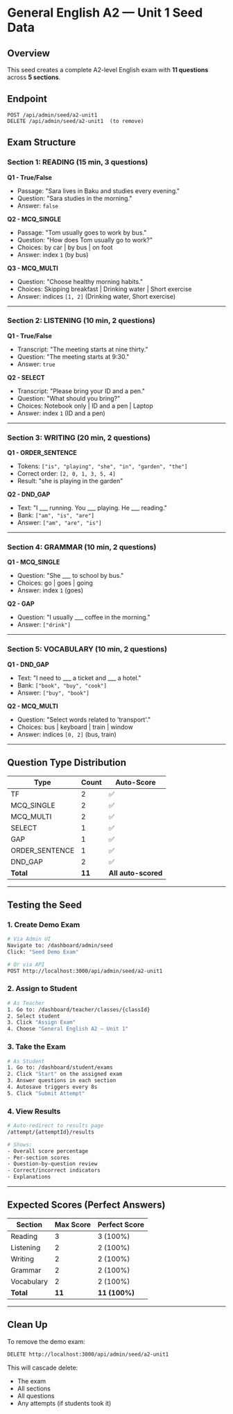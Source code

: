 # General English A2 — Unit 1 Seed Data

## Overview
This seed creates a complete A2-level English exam with **11 questions** across **5 sections**.

## Endpoint
```
POST /api/admin/seed/a2-unit1
DELETE /api/admin/seed/a2-unit1  (to remove)
```

## Exam Structure

### Section 1: READING (15 min, 3 questions)

**Q1 - True/False**
- Passage: "Sara lives in Baku and studies every evening."
- Question: "Sara studies in the morning."
- Answer: `false`

**Q2 - MCQ_SINGLE**
- Passage: "Tom usually goes to work by bus."
- Question: "How does Tom usually go to work?"
- Choices: by car | by bus | on foot
- Answer: index `1` (by bus)

**Q3 - MCQ_MULTI**
- Question: "Choose healthy morning habits."
- Choices: Skipping breakfast | Drinking water | Short exercise
- Answer: indices `[1, 2]` (Drinking water, Short exercise)

---

### Section 2: LISTENING (10 min, 2 questions)

**Q1 - True/False**
- Transcript: "The meeting starts at nine thirty."
- Question: "The meeting starts at 9:30."
- Answer: `true`

**Q2 - SELECT**
- Transcript: "Please bring your ID and a pen."
- Question: "What should you bring?"
- Choices: Notebook only | ID and a pen | Laptop
- Answer: index `1` (ID and a pen)

---

### Section 3: WRITING (20 min, 2 questions)

**Q1 - ORDER_SENTENCE**
- Tokens: `["is", "playing", "she", "in", "garden", "the"]`
- Correct order: `[2, 0, 1, 3, 5, 4]`
- Result: "she is playing in the garden"

**Q2 - DND_GAP**
- Text: "I ___ running. You ___ playing. He ___ reading."
- Bank: `["am", "is", "are"]`
- Answer: `["am", "are", "is"]`

---

### Section 4: GRAMMAR (10 min, 2 questions)

**Q1 - MCQ_SINGLE**
- Question: "She ___ to school by bus."
- Choices: go | goes | going
- Answer: index `1` (goes)

**Q2 - GAP**
- Question: "I usually ___ coffee in the morning."
- Answer: `["drink"]`

---

### Section 5: VOCABULARY (10 min, 2 questions)

**Q1 - DND_GAP**
- Text: "I need to ___ a ticket and ___ a hotel."
- Bank: `["book", "buy", "cook"]`
- Answer: `["buy", "book"]`

**Q2 - MCQ_MULTI**
- Question: "Select words related to 'transport'."
- Choices: bus | keyboard | train | window
- Answer: indices `[0, 2]` (bus, train)

---

## Question Type Distribution

| Type | Count | Auto-Score |
|------|-------|-----------|
| TF | 2 | ✅ |
| MCQ_SINGLE | 2 | ✅ |
| MCQ_MULTI | 2 | ✅ |
| SELECT | 1 | ✅ |
| GAP | 1 | ✅ |
| ORDER_SENTENCE | 1 | ✅ |
| DND_GAP | 2 | ✅ |
| **Total** | **11** | **All auto-scored** |

---

## Testing the Seed

### 1. Create Demo Exam
```bash
# Via Admin UI
Navigate to: /dashboard/admin/seed
Click: "Seed Demo Exam"

# Or via API
POST http://localhost:3000/api/admin/seed/a2-unit1
```

### 2. Assign to Student
```bash
# As Teacher
1. Go to: /dashboard/teacher/classes/{classId}
2. Select student
3. Click "Assign Exam"
4. Choose "General English A2 — Unit 1"
```

### 3. Take the Exam
```bash
# As Student
1. Go to: /dashboard/student/exams
2. Click "Start" on the assigned exam
3. Answer questions in each section
4. Autosave triggers every 8s
5. Click "Submit Attempt"
```

### 4. View Results
```bash
# Auto-redirect to results page
/attempt/{attemptId}/results

# Shows:
- Overall score percentage
- Per-section scores
- Question-by-question review
- Correct/incorrect indicators
- Explanations
```

---

## Expected Scores (Perfect Answers)

| Section | Max Score | Perfect Score |
|---------|-----------|---------------|
| Reading | 3 | 3 (100%) |
| Listening | 2 | 2 (100%) |
| Writing | 2 | 2 (100%) |
| Grammar | 2 | 2 (100%) |
| Vocabulary | 2 | 2 (100%) |
| **Total** | **11** | **11 (100%)** |

---

## Clean Up

To remove the demo exam:
```bash
DELETE http://localhost:3000/api/admin/seed/a2-unit1
```

This will cascade delete:
- The exam
- All sections
- All questions
- Any attempts (if students took it)

